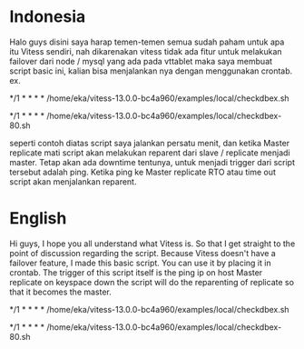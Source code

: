 # Indonesia
Halo guys disini saya harap temen-temen semua sudah paham untuk apa itu Vitess sendiri, nah dikarenakan vitess tidak ada fitur untuk melakukan failover dari node / mysql yang ada pada vttablet maka saya membuat script basic ini, kalian bisa menjalankan nya dengan menggunakan crontab. 
ex.

*/1 * * * * /home/eka/vitess-13.0.0-bc4a960/examples/local/checkdbex.sh

*/1 * * * * /home/eka/vitess-13.0.0-bc4a960/examples/local/checkdbex-80.sh

seperti contoh diatas script saya jalankan persatu menit, dan ketika Master replicate mati script akan melakukan reparent dari slave / replicate menjadi master. Tetap akan ada downtime tentunya, untuk menjadi trigger dari script tersebut adalah ping. Ketika ping ke Master replicate RTO atau time out script akan menjalankan reparent.



# English

Hi guys, I hope you all understand what Vitess is. So that I get straight to the point of discussion regarding the script. Because Vitess doesn't have a failover feature, I made this basic script. You can use it by placing it in crontab. The trigger of this script itself is the ping ip on host Master replicate on keyspace down the script will do the reparenting of replicate so that it becomes the master.

*/1 * * * * /home/eka/vitess-13.0.0-bc4a960/examples/local/checkdbex.sh

*/1 * * * * /home/eka/vitess-13.0.0-bc4a960/examples/local/checkdbex-80.sh


